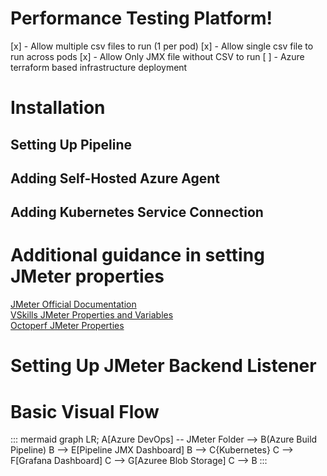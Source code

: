 # Performance Testing Platform!
[x] - Allow multiple csv files to run (1 per pod)
[x] - Allow single csv file to run across pods
[x] - Allow Only JMX file without CSV to run 
[ ] - Azure terraform based infrastructure deployment
# Installation
## Setting Up Pipeline
## Adding Self-Hosted Azure Agent
## Adding Kubernetes Service Connection
# Additional guidance in setting JMeter properties
[JMeter Official Documentation](https://jmeter.apache.org/usermanual/functions.html#__P)  
[VSkills JMeter Properties and Variables](https://www.vskills.in/certification/tutorial/jmeter-properties-and-variables/)  
[Octoperf JMeter Properties](https://octoperf.com/blog/2019/01/14/flexible-test-plans/#run-time-property-changes)
# Setting Up JMeter Backend Listener
# Basic Visual Flow
::: mermaid
graph LR;
A[Azure DevOps] -- JMeter Folder --> B(Azure Build Pipeline)
B --> E[Pipeline JMX Dashboard]
B --> C{Kubernetes}
C --> F[Grafana Dashboard]
C --> G[Azuree Blob Storage]
C --> B
:::